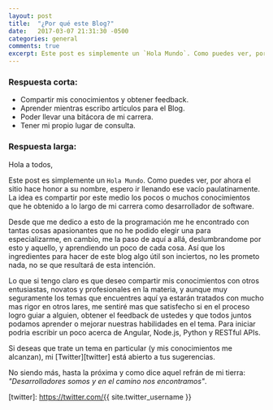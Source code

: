 ```yaml
---
layout: post
title:  "¿Por qué este Blog?"
date:   2017-03-07 21:31:30 -0500
categories: general
comments: true
excerpt: Este post es simplemente un `Hola Mundo`. Como puedes ver, por ahora el sitio hace honor a su nombre, espero ir llenando ese vacío paulatinamente...
---
```


### Respuesta corta:
- Compartir mis conocimientos y obtener feedback.
- Aprender mientras escribo artículos para el Blog.
- Poder llevar una bitácora de mi carrera.
- Tener mi propio lugar de consulta.

### Respuesta larga:

Hola a todos,

Este post es simplemente un `Hola Mundo`. Como puedes ver, por ahora el sitio hace honor a su nombre, espero ir llenando ese vacío paulatinamente. La idea es compartir por este medio los pocos o muchos conocimientos que he obtenido a lo largo de mi carrera como desarrollador de software. 

Desde que me dedico a esto de la programación me he encontrado con tantas cosas apasionantes que no he podido elegir una para especializarme, en cambio, me la paso de aquí a allá, deslumbrandome por esto y aquello, y aprendiendo un poco de cada cosa. Así que los ingredientes para hacer de este blog algo útil son inciertos, no les prometo nada, no se que resultará de esta intención.

Lo que si tengo claro es que deseo compartir mis conocimientos con otros entusiastas, novatos y profesionales en la materia, y aunque muy seguramente los temas que encuentres aquí ya estarán tratados con mucho mas rigor en otros lares, me sentiré mas que satisfecho si en el proceso logro guiar a alguien, obtener el feedback de ustedes y que todos juntos podamos aprender o mejorar nuestras habilidades en el tema. Para iniciar podria escribir un poco acerca de Angular, Node.js, Python y RESTful APIs.

Si deseas que trate un tema en particular (y mis conocimientos me alcanzan), mi [Twitter][twitter] está abierto a tus sugerencias.

No siendo más, hasta la próxima y como dice aquel refrán de mi tierra: *"Desarrolladores somos y en el camino nos encontramos"*.

[twitter]: https://twitter.com/{{ site.twitter_username }}

